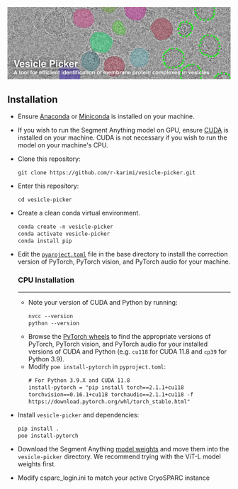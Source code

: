 ![banner](docs/vesicle_picker_banner_withtext.png)

## Installation ##
- Ensure [Anaconda](https://www.anaconda.com/download) or [Miniconda](https://docs.anaconda.com/miniconda/) is installed on your machine.  
- If you wish to run the Segment Anything model on GPU, ensure [CUDA](https://docs.nvidia.com/cuda/) is installed on your machine. CUDA is not necessary if you wish to run the model on your machine's CPU. 
- Clone this repository:  
	```
	git clone https://github.com/r-karimi/vesicle-picker.git
	```
- Enter this repository:
	```
	cd vesicle-picker
	```
- Create a clean conda virtual environment.
	```
	conda create -n vesicle-picker
 	conda activate vesicle-picker
 	conda install pip
 	```
- Edit the [`pyproject.toml`](pyproject.toml) file in the base directory to install the correction version of PyTorch, PyTorch vision, and PyTorch audio for your machine.

  ### CPU Installation ###
  ---
  
	- Note your version of CUDA and Python by running:
 		```
   		nvcc --version
   		python --version
   		```
	- Browse the [PyTorch wheels](https://download.pytorch.org/whl/torch/) to find the appropriate versions of PyTorch, PyTorch vision, and PyTorch audio for your installed versions of CUDA and Python (e.g. `cu118` for CUDA 11.8 and `cp39` for Python 3.9).
	- Modify `poe install-pytorch` in `pyproject.toml`:
		```
 		# For Python 3.9.X and CUDA 11.8
 		install-pytorch = "pip install torch==2.1.1+cu118 torchvision==0.16.1+cu118 torchaudio==2.1.1+cu118 -f https://download.pytorch.org/whl/torch_stable.html"
 		```
- Install `vesicle-picker` and dependencies:
	```
	pip install .
	poe install-pytorch
 	```
- Download the Segment Anything [model weights](https://github.com/facebookresearch/segment-anything#model-checkpoints) and move them into the `vesicle-picker` directory. We recommend trying with the ViT-L model weights first.
- Modify csparc_login.ini to match your active CryoSPARC instance
